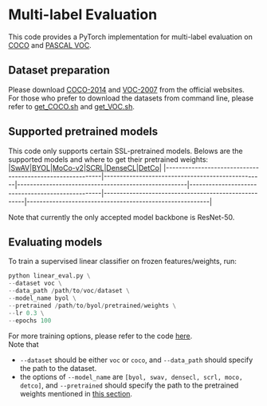 # Multi-label Evaluation

This code provides a PyTorch implementation for multi-label evaluation on [COCO](https://cocodataset.org/#home) and [PASCAL VOC](http://host.robots.ox.ac.uk/pascal/VOC/).

## Dataset preparation
Please download [COCO-2014](https://cocodataset.org/#download) and [VOC-2007](http://host.robots.ox.ac.uk/pascal/VOC/voc2007/index.html) from the official websites.  
For those who prefer to download the datasets from command line, please refer to [get_COCO.sh](../get_COCO.sh) and [get_VOC.sh](../get_VOC.sh).

## Supported pretrained models 
This code only supports certain SSL-pretrained models. Belows are the supported models and where to get their pretrained weights:  
|[SwAV](https://github.com/facebookresearch/swav#model-zoo)|[BYOL](https://github.com/kakaobrain/scrl#results)|[MoCo-v2](https://github.com/WXinlong/DenseCL#models)|[SCRL](https://github.com/kakaobrain/scrl#results)|[DenseCL](https://github.com/WXinlong/DenseCL#models)|[DetCo](https://github.com/xieenze/DetCo#download-models)|
|----------------------------------------------------------|--------------------------------------------------|-----------------------------------------------------|--------------------------------------------------|-----------------------------------------------------|---------------------------------------------------------|  

Note that currently the only accepted model backbone is ResNet-50.

## Evaluating models
To train a supervised linear classifier on frozen features/weights, run:
```python
python linear_eval.py \
--dataset voc \
--data_path /path/to/voc/dataset \
--model_name byol \
--pretrained /path/to/byol/pretrained/weights \
--lr 0.3 \
--epochs 100
```
For more training options, please refer to the code [here](linear_eval.py#L32).  
Note that  
- `--dataset` should be either `voc` or `coco`, and `--data_path` should specify the path to the dataset.
- the options of `--model_name` are `[byol, swav, densecl, scrl, moco, detco]`, and `--pretrained` should specify the path to the pretrained weights mentioned in [this section](#supported-pretrained-models).
